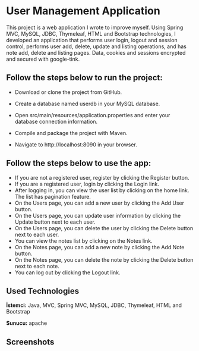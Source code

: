 
# User Management Application

This project is a web application I wrote to improve myself. Using Spring MVC, MySQL, JDBC, Thymeleaf, HTML and Bootstrap technologies, I developed an application that performs user login, logout and session control, performs user add, delete, update and listing operations, and has note add, delete and listing pages. Data, cookies and sessions encrypted and secured with google-tink.
## Follow the steps below to run the project:

 - Download or clone the project from GitHub.

 - Create a database named userdb in your MySQL database.

 - Open src/main/resources/application.properties and enter your database connection information.

 - Compile and package the project with Maven.

 - Navigate to http://localhost:8090 in your browser.

## Follow the steps below to use the app:

 - If you are not a registered user, register by clicking the Register button.
 - If you are a registered user, login by clicking the Login link.
 - After logging in, you can view the user list by clicking on the home link. The list has pagination feature.
 - On the Users page, you can add a new user by clicking the Add User button.
 - On the Users page, you can update user information by clicking the Update button next to each user.
 - On the Users page, you can delete the user by clicking the Delete button next to each user.
 - You can view the notes list by clicking on the Notes link.
 - On the Notes page, you can add a new note by clicking the Add Note button.
 - On the Notes page, you can delete the note by clicking the Delete button next to each note.
 - You can log out by clicking the Logout link.
 

  
## Used Technologies

**İstemci:** Java, MVC, Spring MVC, MySQL, JDBC, Thymeleaf, HTML and Bootstrap

**Sunucu:** apache

  
## Screenshots
